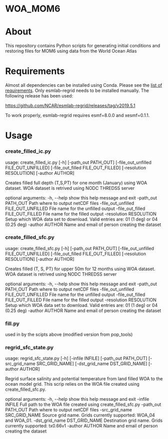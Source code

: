 # WOA_MOM6

About
=====
This repository contains Python scripts for generating initial conditions and restoring files for MOM6 using data from the World Ocean Atlas

Requirements
=====
Almost all dependencies can be installed using Conda. Please see the [list of requirements](requirements.txt).
Only esmlab-regrid needs to be installed manually. The following release has been used:

https://github.com/NCAR/esmlab-regrid/releases/tag/v2019.5.1

To work properly, esmlab-regrid requires esmf=8.0.0 and xesmf=0.1.1.

Usage
=====
### create_filled_ic.py
  usage: create_filled_ic.py [-h] [-path_out PATH_OUT]
                             [-file_out_unfilled FILE_OUT_UNFILLED]
                             [-file_out_filled FILE_OUT_FILLED]
                             [-resolution RESOLUTION] [-author AUTHOR]

  Creates filled full depth (T,S,PT) for one month (January) using WOA dataset.
  WOA dataset is retrived using NODC THREDSS server

  optional arguments:
    -h, --help            show this help message and exit
    -path_out PATH_OUT    Path where to output netCDF files
    -file_out_unfilled FILE_OUT_UNFILLED
                          File name for the unfilled output
    -file_out_filled FILE_OUT_FILLED
                          File name for the filled output
    -resolution RESOLUTION
                          Setup which WOA data set to download. Valid entries
                          are: 01 (1 deg) or 04 (0.25 deg)
    -author AUTHOR        Name and email of person creating the dataset

### create_filled_sfc.py
  usage: create_filled_sfc.py [-h] [-path_out PATH_OUT]
                            [-file_out_unfilled FILE_OUT_UNFILLED]
                            [-file_out_filled FILE_OUT_FILLED]
                            [-resolution RESOLUTION] [-author AUTHOR]

  Creates filled (T, S, PT) for upper 50m for 12 months using WOA dataset. WOA
  dataset is retrived using NODC THREDSS server

  optional arguments:
    -h, --help            show this help message and exit
    -path_out PATH_OUT    Path where to output netCDF files
    -file_out_unfilled FILE_OUT_UNFILLED
                          File name for the unfilled output
    -file_out_filled FILE_OUT_FILLED
                          File name for the filled output
    -resolution RESOLUTION
                          Setup which WOA data set to download. Valid entries
                          are: 01 (1 deg) or 04 (0.25 deg)
    -author AUTHOR        Name and email of person creating the dataset

### fill.py
  used in by the scipts above (modified version from pop_tools)

### regrid_sfc_state.py
  usage: regrid_sfc_state.py [-h] [-infile INFILE] [-path_out PATH_OUT]
                             [-src_grid_name SRC_GRID_NAME]
                             [-dst_grid_name DST_GRID_NAME] [-author AUTHOR]

  Regrid surface salinity and potential temperature from land filled WOA to the
  ocean model grid. This scrip relies on the WOA file created using
  create_filled_sfc.py.

  optional arguments:
    -h, --help            show this help message and exit
    -infile INFILE        Full path to the WOA file created using
                          create_filled_sfc.py
    -path_out PATH_OUT    Path where to output netCDF files
    -src_grid_name SRC_GRID_NAME
                          Source grid name. Grids currently supported: WOA_04
                          and WOA_01.
    -dst_grid_name DST_GRID_NAME
                          Destination grid name. Grids currently supported:
                          tx0.66v1
    -author AUTHOR        Name and email of person creating the dataset

